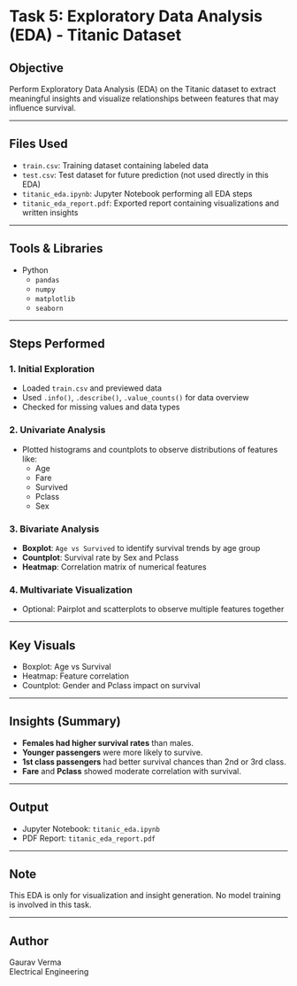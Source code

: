 #  Task 5: Exploratory Data Analysis (EDA) - Titanic Dataset

##  Objective
Perform Exploratory Data Analysis (EDA) on the Titanic dataset to extract meaningful insights and visualize relationships between features that may influence survival.

---

##  Files Used
- `train.csv`: Training dataset containing labeled data
- `test.csv`: Test dataset for future prediction (not used directly in this EDA)
- `titanic_eda.ipynb`: Jupyter Notebook performing all EDA steps
- `titanic_eda_report.pdf`: Exported report containing visualizations and written insights

---

##  Tools & Libraries
- Python
  - `pandas`
  - `numpy`
  - `matplotlib`
  - `seaborn`

---

##  Steps Performed

### 1. **Initial Exploration**
- Loaded `train.csv` and previewed data
- Used `.info()`, `.describe()`, `.value_counts()` for data overview
- Checked for missing values and data types

### 2. **Univariate Analysis**
- Plotted histograms and countplots to observe distributions of features like:
  - Age
  - Fare
  - Survived
  - Pclass
  - Sex

### 3. **Bivariate Analysis**
- **Boxplot**: `Age vs Survived` to identify survival trends by age group
- **Countplot**: Survival rate by Sex and Pclass
- **Heatmap**: Correlation matrix of numerical features

### 4. **Multivariate Visualization**
- Optional: Pairplot and scatterplots to observe multiple features together

---

##  Key Visuals
- Boxplot: Age vs Survival
- Heatmap: Feature correlation
- Countplot: Gender and Pclass impact on survival

---

##  Insights (Summary)
- **Females had higher survival rates** than males.
- **Younger passengers** were more likely to survive.
- **1st class passengers** had better survival chances than 2nd or 3rd class.
- **Fare** and **Pclass** showed moderate correlation with survival.

---

##  Output
-  Jupyter Notebook: `titanic_eda.ipynb`
-  PDF Report: `titanic_eda_report.pdf`

---

##  Note
This EDA is only for visualization and insight generation. No model training is involved in this task.

---

##  Author
Gaurav Verma  
Electrical Engineering
